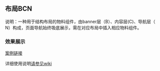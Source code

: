## 布局BCN
说明：一种用于结构布局的物料组件，由banner层（B）、内容层(C)、导航层（ N）构成，页面导航始终吸底展示，需在对应布局中插入相应物料组件。

### 效果展示
[案例链接](https://webapp.zhaopin.com/2023/shh/zjal0412ZL85636/preview/#/pages/BCN/index?_blank)

详细使用说明[请参见wiki](https://wiki.zhaopin.com/display/DSC/BCN?_blank)
